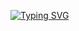 [![Typing SVG](https://readme-typing-svg.herokuapp.com?font=Roboto&weight=700&size=24&pause=1000&color=2196F3&center=true&vCenter=true&width=435&lines=Junior+Frontend+Developer;Informatics+Engineering+Student;Junior+Dev+by+Day%2C+Database+Enthusiast+by+Night+)](https://git.io/typing-svg)
